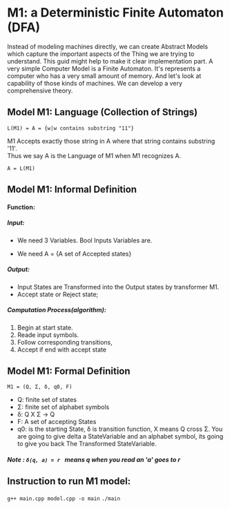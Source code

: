 # M1: a Deterministic Finite Automaton (DFA)
Instead of modeling machines directly,
we can create Abstract Models which capture the important aspects
of the Thing we are trying to understand. 
This guid might help to make it clear implementation part.
A very simple Computer Model is a Finite Automaton.
It's represents a computer who has a very small amount of memory.
And let's look at capability of those kinds of machines.
We can develop a very comprehensive theory.


## Model M1: Language (Collection of Strings)
`L(M1) = A = {w|w contains substring "11"}`

M1 Accepts exactly those string in A where that string contains substring '11'.     
Thus we say A is the Language of M1 when M1 recognizes A.


`A = L(M1) `

## Model M1: Informal Definition
#### Function:
##### Input:
- We need 3 Variables<ptrObject>. Bool Inputs Variables are. 

- We need A = {A set of Accepted states}        
##### Output:    
- Input States are Transformed into the Output states by transformer M1.
- Accept state or Reject state;
##### Computation Process(algorithm):
1. Begin at start state.
2. Reade input symbols.
3. Follow corresponding transitions, 
4. Accept if end with accept state
               
## Model M1: Formal Definition
`M1 = (Q, Σ, δ, q0, F)`
- Q: finite set of states
- Σ: finite set of alphabet symbols
- δ: Q X Σ -> Q
- F: A set of accepting States
- q0: is the starting State,
δ is transition function,
X means Q cross Σ.
You are going to give delta a StateVariable and an alphabet symbol, 
its going to give you back The Transformed StateVariable. 


##### Note : `δ(q, a) = r ` means q when you read an 'a' goes to r
            
        
        


## Instruction to run M1 model:
`g++ main.cpp model.cpp -o main`
`./main`
